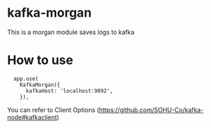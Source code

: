 # kafka-morgan
This is a morgan module saves logs to kafka

# How to use
```
  app.use(
    KafkaMorgan({
      kafkaHost: 'localhost:9092',
    }),
 ```
 You can refer to Client Options (https://github.com/SOHU-Co/kafka-node#kafkaclient)
